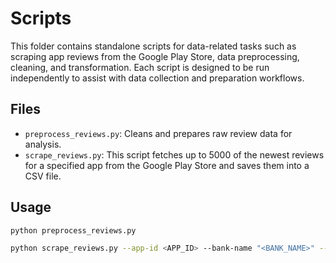 # Scripts

This folder contains standalone scripts for data-related tasks such as scraping app reviews from the Google Play Store, data preprocessing, cleaning, and transformation. Each script is designed to be run independently to assist with data collection and preparation workflows.

## Files

- `preprocess_reviews.py`: Cleans and prepares raw review data for analysis.
- `scrape_reviews.py`: This script fetches up to 5000 of the newest reviews for a specified app from the Google Play Store and saves them into a CSV file.

## Usage

```bash
python preprocess_reviews.py
```

```bash
python scrape_reviews.py --app-id <APP_ID> --bank-name "<BANK_NAME>" --output-dir <OUTPUT_DIRECTORY>

```